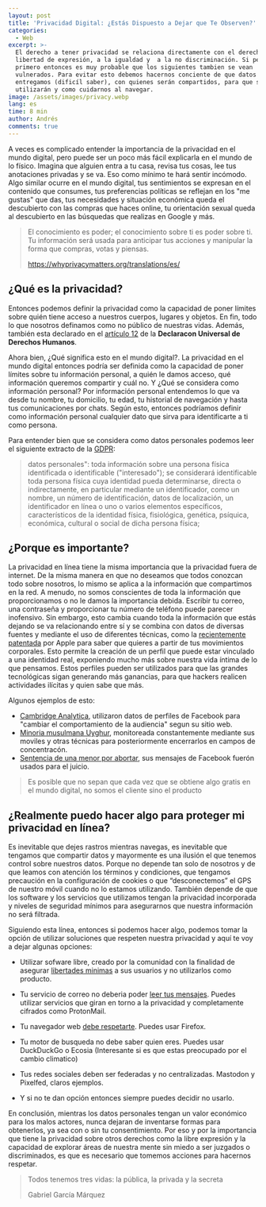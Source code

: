 ```yaml
---
layout: post
title: 'Privacidad Digital: ¿Estás Dispuesto a Dejar que Te Observen?'
categories:
  - Web
excerpt: >-
  El derecho a tener privacidad se relaciona directamente con el derecho a la
  libertad de expresión, a la igualdad y  a la no discriminación. Si perdemos el
  primero entonces es muy probable que los siguientes tambien se vean
  vulnerados. Para evitar esto debemos hacernos conciente de que datos
  entregamos (dificíl saber), con quienes serán compartidos, para que se
  utilizarán y como cuidarnos al navegar.
image: /assets/images/privacy.webp
lang: es
time: 8 min
author: Andrés
comments: true
---
```

A veces es complicado entender la importancia de la privacidad en el mundo digital, pero puede ser un poco más fácil explicarla en el mundo de lo físico. Imagina que alguien entra a tu casa, revisa tus cosas, lee tus anotaciones privadas y se va. Eso como mínimo te hará sentir incómodo. Algo similar ocurre en el mundo digital, tus sentimientos se expresan en el contenido que consumes, tus preferencias políticas se reflejan en los "me gustas" que das, tus necesidades y situación económica queda el descubierto con las compras que haces online, tu orientación sexual queda al descubierto en las búsquedas que realizas en Google y más.

> El conocimiento es poder; el conocimiento sobre ti es poder sobre ti. Tu información será usada para anticipar tus acciones y manipular la forma que compras, votas y piensas.
>
> <https://whyprivacymatters.org/translations/es/>

## ¿Qué es la privacidad?

Entonces podemos definir la privacidad como la capacidad de poner límites sobre quién tiene acceso a nuestros cuerpos, lugares y objetos. En fin, todo lo que nosotros definamos como no público de nuestras vidas. Además, también esta declarado en el [artículo 12](https://www.un.org/es/about-us/universal-declaration-of-human-rights) de la **Declaracon Universal de Derechos Humanos**.

Ahora bien, ¿Qué significa esto en el mundo digital?. La privacidad en el mundo digital entonces podría ser definida como la capacidad de poner límites sobre tu información personal, a quién le damos acceso, qué información queremos compartir y cuál no. Y ¿Qué se considera como información personal? Por información personal entendemos lo que va desde tu nombre, tu domicilio, tu edad, tu historial de navegación y hasta tus comunicaciones por chats. Según esto, entonces podríamos definir como información personal cualquier dato que sirva para identificarte a ti como persona.

Para entender bien que se considera como datos personales podemos leer el siguiente extracto de la [GDPR](https://gdpr-info.eu/art-4-gdpr/):

> datos personales": toda información sobre una persona física identificada o identificable ("interesado"); se considerará identificable toda persona física cuya identidad pueda determinarse, directa o indirectamente, en particular mediante un identificador, como un nombre, un número de identificación, datos de localización, un identificador en línea o uno o varios elementos específicos, característicos de la identidad física, fisiológica, genética, psíquica, económica, cultural o social de dicha persona física;

## ¿Porque es importante?

La privacidad en línea tiene la misma importancia que la privacidad fuera de internet. De la misma manera en que no deseamos que todos conozcan todo sobre nosotros, lo mismo se aplica a la información que compartimos en la red. A menudo, no somos conscientes de toda la información que proporcionamos o no le damos la importancia debida. Escribir tu correo, una contraseña y proporcionar tu número de teléfono puede parecer inofensivo. Sin embargo, esto cambia cuando toda la información que estás dejando se va relacionando entre sí y se combina con datos de diversas fuentes y mediante el uso de diferentes técnicas, como la [recientemente patentada](https://www.lavanguardia.com/andro4all/moviles/apple-patenta-un-sistema-con-el-que-tu-movil-te-espiara-todavia-mas) por Apple para saber que quieres a partir de tus movimientos corporales. Esto permite la creación de un perfil que puede estar vinculado a una identidad real, exponiendo mucho más sobre nuestra vida íntima de lo que pensamos. Estos perfiles pueden ser utilizados para que las grandes tecnológicas sigan generando más ganancias, para que hackers realicen actividades ilícitas y quien sabe que más.

Algunos ejemplos de esto:

- [Cambridge Analytica](https://www.bbc.com/mundo/noticias-43472797), utilizaron datos de perfiles de Facebook para "cambiar el comportamiento de la audiencia" segun su sitio web.
- [Minoria musulmana Uyghur](https://www.wired.com/story/inside-chinas-massive-surveillance-operation/), monitoreada constantemente mediante sus moviles y otras técnicas para posteriormente encerrarlos en campos de concentracón.
- [Sentencia de una menor por abortar](https://time.com/6298166/nebraska-abortion-pill-case-legal-experts/), sus mensajes de Facebook fuerón usados para el juicio.

> Es posible que no sepan que cada vez que se obtiene algo gratis en el mundo digital, no somos el cliente sino el producto

## ¿Realmente puedo hacer algo para proteger mi privacidad en línea?

Es inevitable que dejes rastros mientras navegas, es inevitable que tengamos que compartir datos y mayormente es una ilusión el que tenemos control sobre nuestros datos. Porque no depende tan solo de nosotros y de que leamos con atención los términos y condiciones, que tengamos precaución en la configuración de cookies o que “desconectemos” el GPS de nuestro móvil cuando no lo estamos utilizando. También depende de que los software y los servicios que utilizamos tengan la privacidad incorporada y niveles de seguridad mínimos para asegurarnos que nuestra información no será filtrada.

Siguiendo esta línea, entonces si podemos hacer algo, podemos tomar la opción de utilizar soluciones que respeten nuestra privacidad y aquí te voy a dejar algunas opciones:

- Utilizar sofware libre, creado por la comunidad con la finalidad de asegurar [libertades minimas](https://www.gnu.org/philosophy/free-sw.es.html) a sus usuarios y no utilizarlos como producto.

- Tu servicio de correo no deberia poder [leer tus mensajes](https://www.theguardian.com/technology/2021/may/09/how-private-is-your-gmail-and-should-you-switch). Puedes utilizar servicios que giran en torno a la privacidad y completamente cifrados como ProtonMail.

- Tu navegador web [debe respetarte](https://arstechnica.com/gadgets/2023/09/googles-widely-opposed-ad-platform-the-privacy-sandbox-launches-in-chrome/). Puedes usar Firefox.

- Tu motor de busqueda no debe saber quien eres. Puedes usar DuckDuckGo o Ecosia (Interesante si es que estas preocupado por el cambio climatico)

- Tus redes sociales deben ser federadas y no centralizadas. Mastodon y Pixelfed, claros ejemplos.

- Y si no te dan opción entonces siempre puedes decidir no usarlo.

En conclusión, mientras los datos personales tengan un valor económico para los malos actores, nunca dejaran de inventarse formas para obtenerlos, ya sea con o sin tu consentimiento. Por eso y por la importancia que tiene la privacidad sobre otros derechos como la libre expresión y la capacidad de explorar áreas de nuestra mente sin miedo a ser juzgados o discriminados, es que es necesario que tomemos acciones para hacernos respetar.

> Todos tenemos tres vidas: la pública, la privada y la secreta
>
> Gabriel García Márquez

